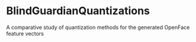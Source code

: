# BlindGuardianQuantizations
A comparative study of quantization methods for the generated OpenFace feature vectors
